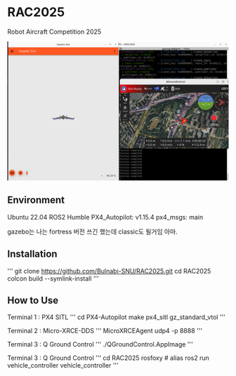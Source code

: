 # RAC2025
Robot Aircraft Competition 2025

![PX4 SITL](assets/3.png)

## Environment
Ubuntu 22.04
ROS2 Humble
PX4_Autopilot: v1.15.4
px4_msgs: main

gazebo는 나는 fortress 버전 쓰긴 했는데 classic도 될거임 아마.

## Installation
'''
git clone https://github.com/Bulnabi-SNU/RAC2025.git
cd RAC2025
colcon build --symlink-install
'''

## How to Use

Terminal 1 : PX4 SITL
'''
cd PX4-Autopilot
make px4_sitl gz_standard_vtol
'''

Terminal 2 : Micro-XRCE-DDS
'''
MicroXRCEAgent udp4 -p 8888
'''

Terminal 3 : Q Ground Control
'''
./QGroundControl.AppImage
'''

Terminal 3 : Q Ground Control
'''
cd RAC2025
rosfoxy # alias
ros2 run vehicle_controller vehicle_controller
'''